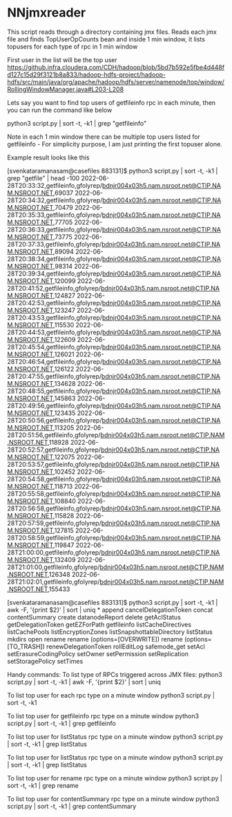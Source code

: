 # NNjmxreader

This script reads through a directory containing jmx files. Reads each jmx file and finds TopUserOpCounts bean and inside 1 min window, it lists topusers for each type of rpc in 1 min window

First user in the list will be the top user
https://github.infra.cloudera.com/CDH/hadoop/blob/5bd7b592e5fbe4d448fd127c15d29f3121b8a833/hadoop-hdfs-project/hadoop-hdfs/src/main/java/org/apache/hadoop/hdfs/server/namenode/top/window/RollingWindowManager.java#L203-L208

Lets say you want to find top users of getfileinfo rpc in each minute, then you can run the command like below

python3 script.py | sort -t, -k1 | grep "getfileinfo"

Note in each 1 min window there can be multiple top users listed for getfileinfo - For simplicity purpose, I am just printing the first topuser alone.

Example result looks like this

[svenkataramanasam@casefiles 883131]$ python3 script.py | sort -t, -k1 | grep "getfile" | head -100
2022-06-28T20:33:32,getfileinfo,gfolyrep/bdnjr004x03h5.nam.nsroot.net@CTIP.NAM.NSROOT.NET,69037
2022-06-28T20:34:32,getfileinfo,gfolyrep/bdnjr004x03h5.nam.nsroot.net@CTIP.NAM.NSROOT.NET,70479
2022-06-28T20:35:33,getfileinfo,gfolyrep/bdnjr004x03h5.nam.nsroot.net@CTIP.NAM.NSROOT.NET,77705
2022-06-28T20:36:33,getfileinfo,gfolyrep/bdnjr004x03h5.nam.nsroot.net@CTIP.NAM.NSROOT.NET,73775
2022-06-28T20:37:33,getfileinfo,gfolyrep/bdnjr004x03h5.nam.nsroot.net@CTIP.NAM.NSROOT.NET,89094
2022-06-28T20:38:34,getfileinfo,gfolyrep/bdnjr004x03h5.nam.nsroot.net@CTIP.NAM.NSROOT.NET,98314
2022-06-28T20:39:34,getfileinfo,gfolyrep/bdnjr004x03h5.nam.nsroot.net@CTIP.NAM.NSROOT.NET,120099
2022-06-28T20:41:52,getfileinfo,gfolyrep/bdnjr004x03h5.nam.nsroot.net@CTIP.NAM.NSROOT.NET,124827
2022-06-28T20:42:53,getfileinfo,gfolyrep/bdnjr004x03h5.nam.nsroot.net@CTIP.NAM.NSROOT.NET,123247
2022-06-28T20:43:53,getfileinfo,gfolyrep/bdnjr004x03h5.nam.nsroot.net@CTIP.NAM.NSROOT.NET,115530
2022-06-28T20:44:53,getfileinfo,gfolyrep/bdnjr004x03h5.nam.nsroot.net@CTIP.NAM.NSROOT.NET,122609
2022-06-28T20:45:54,getfileinfo,gfolyrep/bdnjr004x03h5.nam.nsroot.net@CTIP.NAM.NSROOT.NET,126021
2022-06-28T20:46:54,getfileinfo,gfolyrep/bdnjr004x03h5.nam.nsroot.net@CTIP.NAM.NSROOT.NET,126122
2022-06-28T20:47:55,getfileinfo,gfolyrep/bdnjr004x03h5.nam.nsroot.net@CTIP.NAM.NSROOT.NET,134628
2022-06-28T20:48:55,getfileinfo,gfolyrep/bdnjr004x03h5.nam.nsroot.net@CTIP.NAM.NSROOT.NET,145863
2022-06-28T20:49:56,getfileinfo,gfolyrep/bdnjr004x03h5.nam.nsroot.net@CTIP.NAM.NSROOT.NET,123435
2022-06-28T20:50:56,getfileinfo,gfolyrep/bdnjr004x03h5.nam.nsroot.net@CTIP.NAM.NSROOT.NET,113205
2022-06-28T20:51:56,getfileinfo,gfolyrep/bdnjr004x03h5.nam.nsroot.net@CTIP.NAM.NSROOT.NET,118928
2022-06-28T20:52:57,getfileinfo,gfolyrep/bdnjr004x03h5.nam.nsroot.net@CTIP.NAM.NSROOT.NET,122075
2022-06-28T20:53:57,getfileinfo,gfolyrep/bdnjr004x03h5.nam.nsroot.net@CTIP.NAM.NSROOT.NET,102452
2022-06-28T20:54:58,getfileinfo,gfolyrep/bdnjr004x03h5.nam.nsroot.net@CTIP.NAM.NSROOT.NET,118713
2022-06-28T20:55:58,getfileinfo,gfolyrep/bdnjr004x03h5.nam.nsroot.net@CTIP.NAM.NSROOT.NET,108840
2022-06-28T20:56:58,getfileinfo,gfolyrep/bdnjr004x03h5.nam.nsroot.net@CTIP.NAM.NSROOT.NET,115828
2022-06-28T20:57:59,getfileinfo,gfolyrep/bdnjr004x03h5.nam.nsroot.net@CTIP.NAM.NSROOT.NET,127815
2022-06-28T20:58:59,getfileinfo,gfolyrep/bdnjr004x03h5.nam.nsroot.net@CTIP.NAM.NSROOT.NET,119847
2022-06-28T21:00:00,getfileinfo,gfolyrep/bdnjr004x03h5.nam.nsroot.net@CTIP.NAM.NSROOT.NET,132409
2022-06-28T21:01:00,getfileinfo,gfolyrep/bdnjr004x03h5.nam.nsroot.net@CTIP.NAM.NSROOT.NET,126348
2022-06-28T21:02:01,getfileinfo,gfolyrep/bdnjr004x03h5.nam.nsroot.net@CTIP.NAM.NSROOT.NET,155433

[svenkataramanasam@casefiles 883131]$ python3 script.py | sort -t, -k1 | awk -F, '{print $2}' | sort | uniq
*
append
cancelDelegationToken
concat
contentSummary
create
datanodeReport
delete
getAclStatus
getDelegationToken
getEZForPath
getfileinfo
listCacheDirectives
listCachePools
listEncryptionZones
listSnapshottableDirectory
listStatus
mkdirs
open
rename
rename (options=[OVERWRITE])
rename (options=[TO_TRASH])
renewDelegationToken
rollEditLog
safemode_get
setAcl
setErasureCodingPolicy
setOwner
setPermission
setReplication
setStoragePolicy
setTimes

Handy commands:
To list type of RPCs triggered across JMX files:
python3 script.py | sort -t, -k1 | awk -F, '{print $2}' | sort | uniq

To list top user for each rpc type on a minute window
python3 script.py | sort -t, -k1

To list top user for getfileinfo rpc type on a minute window
python3 script.py | sort -t, -k1 | grep getfileinfo

To list top user for listStatus rpc type on a minute window
python3 script.py | sort -t, -k1 | grep listStatus

To list top user for listStatus rpc type on a minute window
python3 script.py | sort -t, -k1 | grep listStatus

To list top user for rename rpc type on a minute window
python3 script.py | sort -t, -k1 | grep rename

To list top user for contentSummary rpc type on a minute window
python3 script.py | sort -t, -k1 | grep contentSummary



